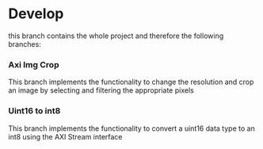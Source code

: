 # Develop
this branch contains the whole project and therefore the following branches:

  ### Axi Img Crop
  This branch implements the functionality to change the resolution and crop an image by selecting and filtering the appropriate pixels
  
  
  ### Uint16 to int8
  This branch implements the functionality to convert a uint16 data type to an int8
  using the AXI Stream interface
